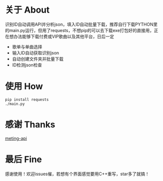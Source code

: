 # 关于 About
识别ID自动调用API并分析json，填入ID自动批量下载，推荐自行下载PYTHON里的main.py运行，但用了requests，不想pip的可以去下载exe打包好的直接用，正在想办法能够下载付费或VIP歌曲以及其他平台，日后一定
- 歌单与单曲选择
- 输入ID自动获取识别json
- 自动创建文件夹并批量下载
- ID检测json检查
# 使用 How
```
pip install requests
./main.py
```
# 感谢 Thanks
[meting-api](https://github.com/injahow/meting-api)
# 最后 Fine
感谢使用！欢迎issues催，若想有个界面感觉要用C++重写，star多了就搞！

